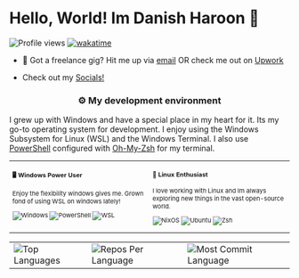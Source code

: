 
# Hello, World! Im Danish Haroon 👋

![Profile views](https://komarev.com/ghpvc/?username=mdanishharoon&label=Profile%20views&color=60598F&style=flat)
[![wakatime](https://wakatime.com/badge/user/f174fb08-b0d3-44cc-8552-a18458e287a8.svg)](https://wakatime.com/@f174fb08-b0d3-44cc-8552-a18458e287a8)

<div class="github-introduction">



</div>

- 💼 Got a freelance gig? Hit me up via <a href="mailto:danishh.h@icloud.com">email</a> OR check me out on <a href="https://www.upwork.com/freelancers/~01b9a46df790944107?mp_source=share">Upwork</a>

- Check out my  <a href="https://danish-h.carrd.co/"> Socials! </a> 

### <p align="center">⚙️ My development environment </p>
 I grew up with Windows and have a special place in my heart for it. Its my go-to operating system for development.
 I enjoy using the Windows Subsystem for Linux (WSL) and the Windows Terminal. I also use <a href="https://docs.microsoft.com/en-us/powershell/" target="_blank">PowerShell</a> configured with <a href="https://[ohmyzsh.dev](https://ohmyz.sh/)/" target="_blank">Oh-My-Zsh</a> for my terminal.


<div class="table-devenvironment">
  <table style="font-size: 11px">
  <tr>
  <td valign="top" width="50%">
  
  #### 🖥️ Windows Power User

  Enjoy the flexibility windows gives me. Grown fond of using WSL on windows lately!
  
  ![Windows](https://img.shields.io/badge/-Windows-503D4D?style=flat&logo=windows&logoColor=#0078D6)
  ![PowerShell](https://img.shields.io/badge/-PowerShell-000000?style=flat&logo=powershell&logoColor=#5391FE)
  ![WSL](https://img.shields.io/badge/-WSL-000000?style=flat&logo=windows-subsystem-for-linux&logoColor=#FCC624)
  
  </td>
  <td valign="top" width="50%">
  
  #### 🐧 Linux Enthusiast
  
  I love working with Linux and Im always exploring new things in the vast open-source world.
  
  ![NixOS](https://img.shields.io/badge/-NixOS-000000?style=flat&logo=nixos&logoColor=#FCC624)
  ![Ubuntu](https://img.shields.io/badge/-Ubuntu-000000?style=flat&logo=ubuntu&logoColor=#E95420)
  ![Zsh](https://img.shields.io/badge/-Zsh-000000?style=flat&logo=zsh&logoColor=#5391FE)

  
  </td>
  </tr>
  </table>
</div>

<div align="center">
<table>
  <tr>
    <td>
      <img src="https://github-readme-stats.vercel.app/api/top-langs/?username=mdanishharoon&hide=html&hide_border=true&layout=compact&langs_count=8&theme=onedark" alt="Top Languages">
    </td>
    <td>
      <img src="https://github-profile-summary-cards.vercel.app/api/cards/repos-per-language?username=mdanishharoon&theme=onedark&hide_border=true" alt="Repos Per Language">
    </td>
    <td>
      <img src="https://github-readme-stats.vercel.app/api?username=mdanishharoon&show_icons=true&theme=onedark&hide_border=true" alt="Most Commit Language">
    </td>
  </tr>
</table>

